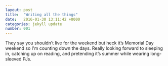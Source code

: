 ```yaml
---
layout: post
title:  "Writing all the things"
date:   2016-01-30 13:11:42 +0000
categories: jekyll update
number: 001
---
```


They say you shouldn’t live for the weekend but heck it’s Memorial Day weekend so I'm counting down the days. Really looking forward to sleeping in, catching up on reading, and pretending it’s summer while wearing long-sleeved PJs.
